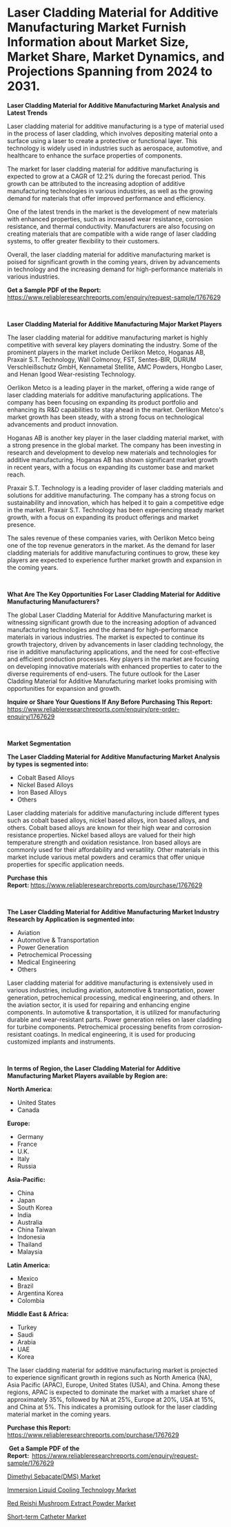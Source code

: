 <p><h1>Laser Cladding Material for Additive Manufacturing Market Furnish Information about Market Size, Market Share, Market Dynamics, and Projections Spanning from 2024 to 2031.</h1></p><p><strong>Laser Cladding Material for Additive Manufacturing Market Analysis and Latest Trends</strong></p>
<p><p>Laser cladding material for additive manufacturing is a type of material used in the process of laser cladding, which involves depositing material onto a surface using a laser to create a protective or functional layer. This technology is widely used in industries such as aerospace, automotive, and healthcare to enhance the surface properties of components.</p><p>The market for laser cladding material for additive manufacturing is expected to grow at a CAGR of 12.2% during the forecast period. This growth can be attributed to the increasing adoption of additive manufacturing technologies in various industries, as well as the growing demand for materials that offer improved performance and efficiency.</p><p>One of the latest trends in the market is the development of new materials with enhanced properties, such as increased wear resistance, corrosion resistance, and thermal conductivity. Manufacturers are also focusing on creating materials that are compatible with a wide range of laser cladding systems, to offer greater flexibility to their customers.</p><p>Overall, the laser cladding material for additive manufacturing market is poised for significant growth in the coming years, driven by advancements in technology and the increasing demand for high-performance materials in various industries.</p></p>
<p><strong>Get a Sample PDF of the Report:&nbsp;</strong> <a href="https://www.reliableresearchreports.com/enquiry/request-sample/1767629">https://www.reliableresearchreports.com/enquiry/request-sample/1767629</a></p>
<p>&nbsp;</p>
<p><strong>Laser Cladding Material for Additive Manufacturing Major Market Players</strong></p>
<p><p>The laser cladding material for additive manufacturing market is highly competitive with several key players dominating the industry. Some of the prominent players in the market include Oerlikon Metco, Hoganas AB, Praxair S.T. Technology, Wall Colmonoy, FST, Sentes-BIR, DURUM Verschleißschutz GmbH, Kennametal Stellite, AMC Powders, Hongbo Laser, and Henan Igood Wear-resisting Technology.</p><p>Oerlikon Metco is a leading player in the market, offering a wide range of laser cladding materials for additive manufacturing applications. The company has been focusing on expanding its product portfolio and enhancing its R&D capabilities to stay ahead in the market. Oerlikon Metco's market growth has been steady, with a strong focus on technological advancements and product innovation.</p><p>Hoganas AB is another key player in the laser cladding material market, with a strong presence in the global market. The company has been investing in research and development to develop new materials and technologies for additive manufacturing. Hoganas AB has shown significant market growth in recent years, with a focus on expanding its customer base and market reach.</p><p>Praxair S.T. Technology is a leading provider of laser cladding materials and solutions for additive manufacturing. The company has a strong focus on sustainability and innovation, which has helped it to gain a competitive edge in the market. Praxair S.T. Technology has been experiencing steady market growth, with a focus on expanding its product offerings and market presence.</p><p>The sales revenue of these companies varies, with Oerlikon Metco being one of the top revenue generators in the market. As the demand for laser cladding materials for additive manufacturing continues to grow, these key players are expected to experience further market growth and expansion in the coming years.</p></p>
<p>&nbsp;</p>
<p><strong>What Are The Key Opportunities For Laser Cladding Material for Additive Manufacturing Manufacturers?</strong></p>
<p><p>The global Laser Cladding Material for Additive Manufacturing market is witnessing significant growth due to the increasing adoption of advanced manufacturing technologies and the demand for high-performance materials in various industries. The market is expected to continue its growth trajectory, driven by advancements in laser cladding technology, the rise in additive manufacturing applications, and the need for cost-effective and efficient production processes. Key players in the market are focusing on developing innovative materials with enhanced properties to cater to the diverse requirements of end-users. The future outlook for the Laser Cladding Material for Additive Manufacturing market looks promising with opportunities for expansion and growth.</p></p>
<p><strong>Inquire or Share Your Questions If Any Before Purchasing This Report:</strong> <a href="https://www.reliableresearchreports.com/enquiry/pre-order-enquiry/1767629">https://www.reliableresearchreports.com/enquiry/pre-order-enquiry/1767629</a></p>
<p>&nbsp;</p>
<p><strong>Market Segmentation</strong></p>
<p><strong>The Laser Cladding Material for Additive Manufacturing Market Analysis by types is segmented into:</strong></p>
<p><ul><li>Cobalt Based Alloys</li><li>Nickel Based Alloys</li><li>Iron Based Alloys</li><li>Others</li></ul></p>
<p><p>Laser cladding materials for additive manufacturing include different types such as cobalt based alloys, nickel based alloys, iron based alloys, and others. Cobalt based alloys are known for their high wear and corrosion resistance properties. Nickel based alloys are valued for their high temperature strength and oxidation resistance. Iron based alloys are commonly used for their affordability and versatility. Other materials in this market include various metal powders and ceramics that offer unique properties for specific application needs.</p></p>
<p><strong>Purchase this Report:&nbsp;</strong><a href="https://www.reliableresearchreports.com/purchase/1767629">https://www.reliableresearchreports.com/purchase/1767629</a></p>
<p>&nbsp;</p>
<p><strong>The Laser Cladding Material for Additive Manufacturing Market Industry Research by Application is segmented into:</strong></p>
<p><ul><li>Aviation</li><li>Automotive & Transportation</li><li>Power Generation</li><li>Petrochemical Processing</li><li>Medical Engineering</li><li>Others</li></ul></p>
<p><p>Laser cladding material for additive manufacturing is extensively used in various industries, including aviation, automotive & transportation, power generation, petrochemical processing, medical engineering, and others. In the aviation sector, it is used for repairing and enhancing engine components. In automotive & transportation, it is utilized for manufacturing durable and wear-resistant parts. Power generation relies on laser cladding for turbine components. Petrochemical processing benefits from corrosion-resistant coatings. In medical engineering, it is used for producing customized implants and instruments.</p></p>
<p>&nbsp;</p>
<p><strong>In terms of Region, the Laser Cladding Material for Additive Manufacturing Market Players available by Region are:</strong></p>
<p>
    <p> <strong> North America: </strong>
        <ul>
            <li>United States</li>
            <li>Canada</li>
        </ul>
        </p> 
    <p> <strong> Europe: </strong>
        <ul>
            <li>Germany</li>
            <li>France</li>
            <li>U.K.</li>
            <li>Italy</li>
            <li>Russia</li>
        </ul>
        </p> 
    <p> <strong> Asia-Pacific: </strong>
        <ul>
            <li>China</li>
            <li>Japan</li>
            <li>South Korea</li>
            <li>India</li>
            <li>Australia</li>
            <li>China Taiwan</li>
            <li>Indonesia</li>
            <li>Thailand</li>
            <li>Malaysia</li>
        </ul>
        </p> 
    <p> <strong> Latin America: </strong>
        <ul>
            <li>Mexico</li>
            <li>Brazil</li>
            <li>Argentina Korea</li>
            <li>Colombia</li>
        </ul>
        </p> 
    <p> <strong> Middle East & Africa: </strong>
        <ul>
            <li>Turkey</li>
            <li>Saudi</li>
            <li>Arabia</li>
            <li>UAE</li>
            <li>Korea</li>
        </ul>
    </p>
    </p>
<p><p>The laser cladding material for additive manufacturing market is projected to experience significant growth in regions such as North America (NA), Asia Pacific (APAC), Europe, United States (USA), and China. Among these regions, APAC is expected to dominate the market with a market share of approximately 35%, followed by NA at 25%, Europe at 20%, USA at 15%, and China at 5%. This indicates a promising outlook for the laser cladding material market in the coming years.</p></p>
<p><strong>Purchase this Report: </strong><a href="https://www.reliableresearchreports.com/purchase/1767629">https://www.reliableresearchreports.com/purchase/1767629</a></p>
<p>&nbsp;<strong>Get a Sample PDF of the Report:&nbsp;&nbsp;</strong><a href="https://www.reliableresearchreports.com/enquiry/request-sample/1767629">https://www.reliableresearchreports.com/enquiry/request-sample/1767629</a></p>
<p><strong></strong></p>
<p><p><a href="https://florentine-yuzu-f42.notion.site/Dimethyl-Sebacate-DMS-Market-Provides-a-Comprehensive-Analysis-Including-a-Macro-Overview-of-the-Ma-98667b360b0348e69b9985bbd317fc29">Dimethyl Sebacate(DMS) Market</a></p><p><a href="https://github.com/Whitneyboyettebo9kiw7yr13/Market-Research-Report-List-1/blob/main/immersion-liquid-cooling-technology-market.md">Immersion Liquid Cooling Technology Market</a></p><p><a href="https://view.publitas.com/reportprime-1/red-reishi-mushroom-extract-powder-market-offers-provide-insightful-data-for-the-time-period-from-2024-to-2031-and-also-provide-analysis-based-on-application-type-and-region/">Red Reishi Mushroom Extract Powder Market</a></p><p><a href="https://changeable-paste-463.notion.site/Short-term-Catheter-Market-Size-Focuses-on-Market-Dynamics-In-Depth-Analysis-and-Future-Projections-6f6e8ef8a0e54e0dbded9ea6c70102a7">Short-term Catheter Market</a></p></p>